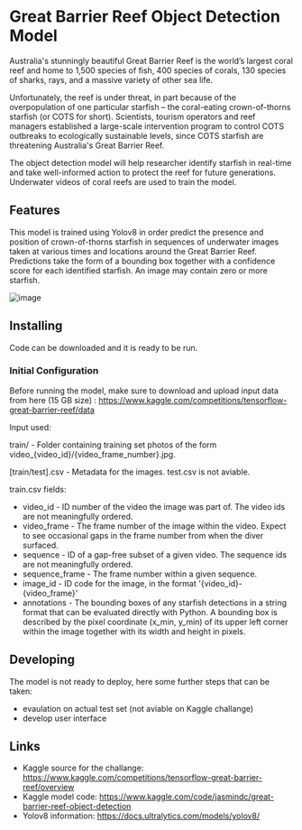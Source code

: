 
# Great Barrier Reef Object Detection Model

Australia's stunningly beautiful Great Barrier Reef is the world’s largest coral reef and home to 1,500 species of fish, 400 species of corals, 130 species of sharks, rays, and a massive variety of other sea life.

Unfortunately, the reef is under threat, in part because of the overpopulation of one particular starfish – the coral-eating crown-of-thorns starfish (or COTS for short). Scientists, tourism operators and reef managers established a large-scale intervention program to control COTS outbreaks to ecologically sustainable levels, since COTS starfish are threatening Australia's Great Barrier Reef.

The object detection model will help researcher identify starfish in real-time and take well-informed action to protect the reef for future generations.
Underwater videos of coral reefs are used to train the model.

## Features

This model is trained using Yolov8 in order predict the presence and position of crown-of-thorns starfish in sequences of underwater images taken at various times and locations around the Great Barrier Reef. Predictions take the form of a bounding box together with a confidence score for each identified starfish. An image may contain zero or more starfish.

![image](https://github.com/jasmindc/object-detection-project/assets/67323439/f098ddba-6e4c-4f8e-bdd0-355e5ac7c12c)


## Installing

Code can be downloaded and it is ready to be run.

### Initial Configuration

Before running the model, make sure to download and upload input data from here (15 GB size) : https://www.kaggle.com/competitions/tensorflow-great-barrier-reef/data

Input used:

train/ - Folder containing training set photos of the form video_{video_id}/{video_frame_number}.jpg.

[train/test].csv - Metadata for the images. test.csv is not aviable.

train.csv fields:
  * video_id - ID number of the video the image was part of. The video ids are not meaningfully ordered.
  * video_frame - The frame number of the image within the video. Expect to see occasional gaps in the frame number from when the diver surfaced.
  * sequence - ID of a gap-free subset of a given video. The sequence ids are not meaningfully ordered.
  * sequence_frame - The frame number within a given sequence.
  * image_id - ID code for the image, in the format '{video_id}-{video_frame}'
  * annotations - The bounding boxes of any starfish detections in a string format that can be evaluated directly with Python. A bounding box is described by the pixel coordinate (x_min, y_min) of its upper left corner within the image together with its width and height in pixels.



## Developing

The model is not ready to deploy, here some further steps that can be taken:
* evaulation on actual test set (not aviable on Kaggle challange)
* develop user interface 


## Links
* Kaggle source for the challange: https://www.kaggle.com/competitions/tensorflow-great-barrier-reef/overview
* Kaggle model code: https://www.kaggle.com/code/jasmindc/great-barrier-reef-object-detection
* Yolov8 information: https://docs.ultralytics.com/models/yolov8/


